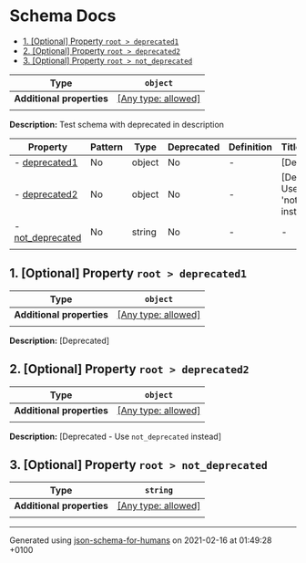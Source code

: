 # Schema Docs

- [1. [Optional] Property `root > deprecated1`](#deprecated1)
- [2. [Optional] Property `root > deprecated2`](#deprecated2)
- [3. [Optional] Property `root > not_deprecated`](#not_deprecated)

| Type                      | `object`                                                                  |
| ------------------------- | ------------------------------------------------------------------------- |
| **Additional properties** | [[Any type: allowed]](# "Additional Properties of any type are allowed.") |
|                           |                                                                           |

**Description:** Test schema with deprecated in description

| Property                             | Pattern | Type   | Deprecated | Definition | Title/Description                           |
| ------------------------------------ | ------- | ------ | ---------- | ---------- | ------------------------------------------- |
| - [deprecated1](#deprecated1 )       | No      | object | No         | -          | [Deprecated]                                |
| - [deprecated2](#deprecated2 )       | No      | object | No         | -          | [Deprecated - Use 'not_deprecated' instead] |
| - [not_deprecated](#not_deprecated ) | No      | string | No         | -          | -                                           |
|                                      |         |        |            |            |                                             |

## <a name="deprecated1"></a>1. [Optional] Property `root > deprecated1`

| Type                      | `object`                                                                  |
| ------------------------- | ------------------------------------------------------------------------- |
| **Additional properties** | [[Any type: allowed]](# "Additional Properties of any type are allowed.") |
|                           |                                                                           |

**Description:** [Deprecated]

## <a name="deprecated2"></a>2. [Optional] Property `root > deprecated2`

| Type                      | `object`                                                                  |
| ------------------------- | ------------------------------------------------------------------------- |
| **Additional properties** | [[Any type: allowed]](# "Additional Properties of any type are allowed.") |
|                           |                                                                           |

**Description:** [Deprecated - Use `not_deprecated` instead]

## <a name="not_deprecated"></a>3. [Optional] Property `root > not_deprecated`

| Type                      | `string`                                                                  |
| ------------------------- | ------------------------------------------------------------------------- |
| **Additional properties** | [[Any type: allowed]](# "Additional Properties of any type are allowed.") |
|                           |                                                                           |

----------------------------------------------------------------------------------------------------------------------------
Generated using [json-schema-for-humans](https://github.com/coveooss/json-schema-for-humans) on 2021-02-16 at 01:49:28 +0100